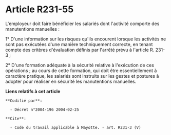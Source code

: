 # Article R231-55

L'employeur doit faire bénéficier les salariés dont l'activité comporte des manutentions manuelles : 

1° D'une information sur les risques qu'ils encourent lorsque les activités ne sont pas exécutées d'une manière techniquement
correcte, en tenant compte des critères d'évaluation définis par l'arrêté prévu à l'article R. 231-3 ; 

2° D'une formation adéquate à la sécurité relative à l'exécution de ces opérations ; au cours de cette formation, qui doit
être essentiellement à caractère pratique, les salariés sont instruits sur les gestes et postures à adopter pour réaliser en
sécurité les manutentions manuelles.

**Liens relatifs à cet article**

	**Codifié par**:

	  - Décret n°2004-196 2004-02-25

	**Cite**:

	  - Code du travail applicable à Mayotte. - art. R231-3 (V)
